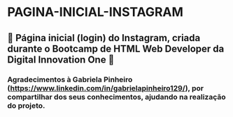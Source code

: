 # PAGINA-INICIAL-INSTAGRAM

## 🚀 Página inicial (login) do Instagram, criada durante o Bootcamp de HTML Web Developer da Digital Innovation One 🚀

### Agradecimentos à Gabriela Pinheiro (https://www.linkedin.com/in/gabrielapinheiro129/), por compartilhar dos seus conhecimentos, ajudando na realização do projeto.
